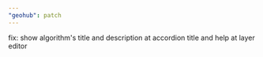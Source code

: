 ```yaml
---
"geohub": patch
---
```


fix: show algorithm's title and description at accordion title and help at layer editor
